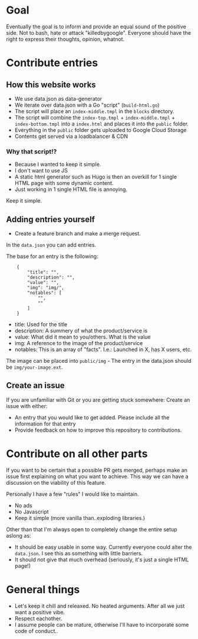 # Goal

Eventually the goal is to inform and provide an equal sound of the positive side. Not to bash, hate or attack "killedbygoogle". Everyone should have the right to express their thoughts, opinion, whatnot.

# Contribute entries

## How this website works

- We use data.json as data-generator
- We iterate over data.json with a Go "script" (`build-html.go`)
- The script will place an `index-middle.tmpl` in the `blocks` directory. 
- The script will combine the `index-top.tmpl` + `index-middle.tmpl` + `index-bottom.tmpl` into a `index.html` and places it into the `public` folder.
- Everything in the `public` folder gets uploaded to Google Cloud Storage
- Contents get served via a loadbalancer & CDN

### Why that script!?

- Because I wanted to keep it simple.
- I don't want to use JS
- A static html generator such as Hugo is then an overkill for 1 single HTML page with some dynamic content.
- Just working in 1 single HTML file is annoying.

Keep it simple. 


## Adding entries yourself

- Create a feature branch and make a merge request.

In the `data.json` you can add entries. 

The base for an entry is the following:

```
    {
        "title": "",
        "description": "",
        "value": "",
        "img": "img/",
        "notables": [
            "",
            ""
        ]
    }
```

- title: Used for the title
- description: A summery of what the product/service is
- value: What did it mean to you/others. What is the value
- img: A reference to the image of the product/service
- notables: This is an array of "facts". I.e.: Launched in X, has X users, etc.

The image can be placed into `public/img` - The entry in the data.json should be `img/your-image.ext`.

## Create an issue

If you are unfamiliar with Git or you are getting stuck somewhere: Create an issue with either:

- An entry that you would like to get added. Please include all the information for that entry
- Provide feedback on how to improve this repository to contributions.


# Contribute on all other parts

If you want to be certain that a possible PR gets merged, perhaps make an issue first explaining on what you want to achieve. This way we can have a discussion on the viability of this feature.

Personally I have a few "rules" I would like to maintain. 

- No ads
- No Javascript
- Keep it simple (more vanilla than..exploding libraries.)

Other than that I'm always open to completely change the entire setup aslong as:

- It should be easy usable in some way. Currently everyone could alter the `data.json`. I see this as something with little barriers. 
- It should not give that much overhead (seriously, it's just a single HTML page!)

# General things

- Let's keep it chill and releaxed. No heated arguments. After all we just want a positive vibe.
- Respect eachother. 
- I assume people can be mature, otherwise I'll have to incorporate some code of conduct..
